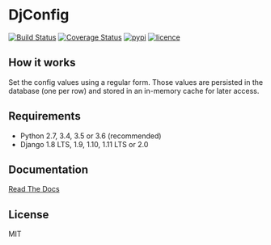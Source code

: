 # DjConfig

[![Build Status](https://img.shields.io/travis/nitely/django-djconfig.svg?style=flat-square)](https://travis-ci.org/nitely/django-djconfig)
[![Coverage Status](https://img.shields.io/coveralls/nitely/django-djconfig.svg?style=flat-square)](https://coveralls.io/r/nitely/django-djconfig)
[![pypi](https://img.shields.io/pypi/v/django-djconfig.svg?style=flat-square)](https://pypi.python.org/pypi/django-djconfig)
[![licence](https://img.shields.io/pypi/l/django-djconfig.svg?style=flat-square)](https://raw.githubusercontent.com/nitely/django-djconfig/master/LICENSE)

## How it works

Set the config values using a regular form.
Those values are persisted in the database (one per row)
and stored in an in-memory cache for later access.

## Requirements

* Python 2.7, 3.4, 3.5 or 3.6 (recommended)
* Django 1.8 LTS, 1.9, 1.10, 1.11 LTS or 2.0

## Documentation

[Read The Docs](http://django-djconfig.readthedocs.org)

## License

MIT

